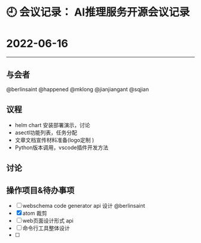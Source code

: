 
# 🕘 会议记录： AI推理服务开源会议记录

# 2022-06-16

****
## 与会者

@berlinsaint
@happened
@mklong
@jianjiangant
@sqjian


## 议程

- helm chart 安装部署演示，讨论
- asectl功能列表，任务分配
- 文章文档宣传材料准备(logo定制 )
- Python版本调用，vscode插件开发方法


## 讨论



## 操作项目&待办事项

- [ ] webschema code generator api 设计 @berlinsaint
- [x] atom 裁剪
- [ ] web页面设计形式 api
- [ ] 命令行工具整体设计
- [ ] 


